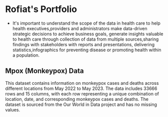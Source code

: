 # Rofiat's Portfolio

* It's important to understand the scope of the data in health care to help health executives,providers and administrators make data-driven strategic decisions to achieve business goals, generate insights valuable to health care  through collection of data from multiple sources,sharing  findings with stakeholders with reports and presentations, delivering statistics,infographics for preventing disease or promoting health within a population.

## Mpox (Monkeypox) Data
This dataset contains information on monkeypox cases and deaths across different locations from May 2022 to May 2023. The data includes 33666 rows and 15 columns, with each row representing a unique combination of location, date, and corresponding monkeypox cases and deaths. The dataset is sourced from the Our World in Data project and has no missing values.


